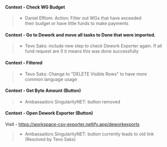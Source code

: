 #### Context - Check WG Budget
> * Daniel Effiom: Action: Filter out WGs that have exceeded their budget or have little funds to make payments
> 
#### Context - Go to Dework and move all tasks to Done that were imported.
> * Tevo Saks: include new step to check Dework Exporter again. If all fund request are 0 it means this was done successfully
> 
#### Context - Filtered
> * Tevo Saks: Change to "DELETE Visible Rows" to have more common language usage
> 
#### Context - Get Byte Amount (Button)
> * Ambassadors SingularityNET: button removed
> 
#### Context - Open Dework Exporter (Button)
Visit - https://workspace-csv-exporter.netlify.app/deworkexports
> * Ambassadors SingularityNET: button currently leads to old link (Resolved by Tevo Saks)
> 
